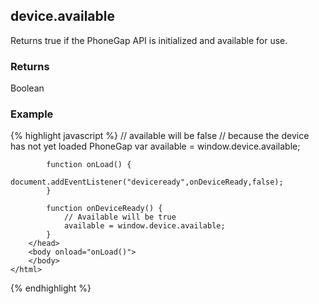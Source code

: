 device.available
----------------
Returns true if the PhoneGap API is initialized and available for use.

### Returns ###
Boolean

### Example ###
{% highlight javascript %}
    <html>
        <head>
            // available will be false
            // because the device has not yet loaded PhoneGap
            var available = window.device.available;
    
            function onLoad() {
                document.addEventListener("deviceready",onDeviceReady,false);
            }
    
            function onDeviceReady() {
                // Available will be true
            	available = window.device.available;
            }
        </head>
        <body onload="onLoad()">
        </body>
    </html>
{% endhighlight %}